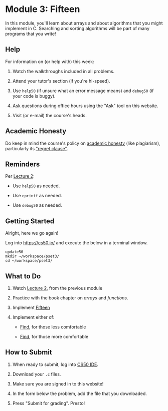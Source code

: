 # Module 3: Fifteen

In this module, you'll learn about arrays and about algorithms that you might implement in C. Searching and sorting algorithms will be part of many programs that you write!

## Help

For information on (or help with) this week:

1. Watch the walkthroughs included in all problems.

2. Attend your tutor's section (if you're hi-speed).

3. Use `help50` (if unsure what an error message means) and `debug50` (if your code is buggy).

4. Ask questions during office hours using the "Ask" tool on this website.

5. Visit (or e-mail) the course's heads.

## Academic Honesty

Do keep in mind the course's policy on [academic honesty](/syllabus#academic_honesty) (like plagiarism), particularly its ["regret clause"](/syllabus#regret).

## Reminders

Per [Lecture 2](/lectures/lecture-2):

* Use `help50` as needed.

* Use `eprintf` as needed.

* Use `debug50` as needed.

## Getting Started

Alright, here we go again!

Log into <https://cs50.io/> and execute the below in a terminal window.

    update50
    mkdir ~/workspace/pset3/
    cd ~/workspace/pset3/

## What to Do

1. Watch [Lecture 2](/lectures/lecture-2), from the previous module

2. Practice with the book chapter on *arrays* and *functions*.

3. Implement [Fifteen](/problems/fifteen)

4. Implement either of:

    - [Find](/problems/find-less), for those less comfortable

    - [Find](/problems/find-more), for those more comfortable


## How to Submit

1. When ready to submit, log into [CS50 IDE](https://cs50.io/).

2. Download your `.c` files.

3. Make sure you are signed in to this website!

4. In the form below the problem, add the file that you downloaded.

5. Press "Submit for grading". Presto!
